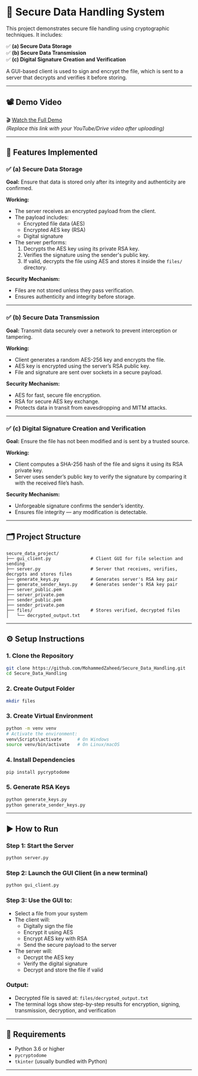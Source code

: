 # 🔐 Secure Data Handling System

This project demonstrates secure file handling using cryptographic techniques. It includes:

✅ **(a) Secure Data Storage**  
✅ **(b) Secure Data Transmission**  
✅ **(c) Digital Signature Creation and Verification**

A GUI-based client is used to sign and encrypt the file, which is sent to a server that decrypts and verifies it before storing.

---

## 📽️ Demo Video

🎬 [Watch the Full Demo](https://your-video-link-here.com)  
*(Replace this link with your YouTube/Drive video after uploading)*

---

## 🚀 Features Implemented

### ✅ (a) Secure Data Storage

**Goal:** Ensure that data is stored only after its integrity and authenticity are confirmed.

**Working:**
- The server receives an encrypted payload from the client.
- The payload includes:
  - Encrypted file data (AES)
  - Encrypted AES key (RSA)
  - Digital signature
- The server performs:
  1. Decrypts the AES key using its private RSA key.
  2. Verifies the signature using the sender's public key.
  3. If valid, decrypts the file using AES and stores it inside the `files/` directory.

**Security Mechanism:**
- Files are not stored unless they pass verification.
- Ensures authenticity and integrity before storage.

---

### ✅ (b) Secure Data Transmission

**Goal:** Transmit data securely over a network to prevent interception or tampering.

**Working:**
- Client generates a random AES-256 key and encrypts the file.
- AES key is encrypted using the server’s RSA public key.
- File and signature are sent over sockets in a secure payload.

**Security Mechanism:**
- AES for fast, secure file encryption.
- RSA for secure AES key exchange.
- Protects data in transit from eavesdropping and MITM attacks.

---

### ✅ (c) Digital Signature Creation and Verification

**Goal:** Ensure the file has not been modified and is sent by a trusted source.

**Working:**
- Client computes a SHA-256 hash of the file and signs it using its RSA private key.
- Server uses sender’s public key to verify the signature by comparing it with the received file’s hash.

**Security Mechanism:**
- Unforgeable signature confirms the sender’s identity.
- Ensures file integrity — any modification is detectable.

---

## 🗂️ Project Structure

```
secure_data_project/
├── gui_client.py               # Client GUI for file selection and sending
├── server.py                   # Server that receives, verifies, decrypts and stores files
├── generate_keys.py            # Generates server's RSA key pair
├── generate_sender_keys.py     # Generates sender's RSA key pair
├── server_public.pem
├── server_private.pem
├── sender_public.pem
├── sender_private.pem
├── files/                      # Stores verified, decrypted files
│   └── decrypted_output.txt
```

---

## ⚙️ Setup Instructions

### 1. Clone the Repository
```bash
git clone https://github.com/MohammedZaheed/Secure_Data_Handling.git
cd Secure_Data_Handling
```

### 2. Create Output Folder
```bash
mkdir files
```

### 3. Create Virtual Environment
```bash
python -m venv venv
# Activate the environment:
venv\Scripts\activate      # On Windows
source venv/bin/activate   # On Linux/macOS
```

### 4. Install Dependencies
```bash
pip install pycryptodome
```

### 5. Generate RSA Keys
```bash
python generate_keys.py
python generate_sender_keys.py
```

---

## ▶️ How to Run

### Step 1: Start the Server
```bash
python server.py
```

### Step 2: Launch the GUI Client (in a new terminal)
```bash
python gui_client.py
```

### Step 3: Use the GUI to:
- Select a file from your system  
- The client will:
  - Digitally sign the file
  - Encrypt it using AES
  - Encrypt AES key with RSA
  - Send the secure payload to the server  
- The server will:
  - Decrypt the AES key
  - Verify the digital signature
  - Decrypt and store the file if valid

### Output:
- Decrypted file is saved at: `files/decrypted_output.txt`  
- The terminal logs show step-by-step results for encryption, signing, transmission, decryption, and verification

---

## 📜 Requirements

- Python 3.6 or higher
- `pycryptodome`
- `tkinter` (usually bundled with Python)

---

